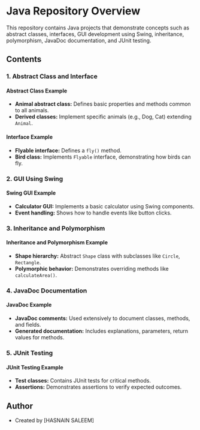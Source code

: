 # Java Repository Overview

This repository contains Java projects that demonstrate concepts such as abstract classes, interfaces, GUI development using Swing, inheritance, polymorphism, JavaDoc documentation, and JUnit testing.

## Contents

### 1. Abstract Class and Interface

#### Abstract Class Example

- **Animal abstract class:** Defines basic properties and methods common to all animals.
- **Derived classes:** Implement specific animals (e.g., Dog, Cat) extending `Animal`.

#### Interface Example

- **Flyable interface:** Defines a `fly()` method.
- **Bird class:** Implements `Flyable` interface, demonstrating how birds can fly.

### 2. GUI Using Swing

#### Swing GUI Example

- **Calculator GUI:** Implements a basic calculator using Swing components.
- **Event handling:** Shows how to handle events like button clicks.

### 3. Inheritance and Polymorphism

#### Inheritance and Polymorphism Example

- **Shape hierarchy:** Abstract `Shape` class with subclasses like `Circle`, `Rectangle`.
- **Polymorphic behavior:** Demonstrates overriding methods like `calculateArea()`.

### 4. JavaDoc Documentation

#### JavaDoc Example

- **JavaDoc comments:** Used extensively to document classes, methods, and fields.
- **Generated documentation:** Includes explanations, parameters, return values for methods.

### 5. JUnit Testing

#### JUnit Testing Example

- **Test classes:** Contains JUnit tests for critical methods.
- **Assertions:** Demonstrates assertions to verify expected outcomes.


## Author

- Created by [HASNAIN SALEEM]
